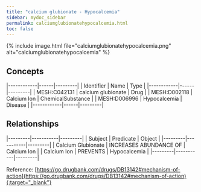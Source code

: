 ```yaml
---
title: "calcium glubionate - Hypocalcemia"
sidebar: mydoc_sidebar
permalink: calciumglubionatehypocalcemia.html
toc: false 
---
```


{% include image.html file="calciumglubionatehypocalcemia.png" alt="calciumglubionatehypocalcemia" %}

## Concepts

|------------|------|---------|
| Identifier | Name | Type    |
|------------|------|---------|
| MESH:C042131 | calcium glubionate | Drug |
| MESH:D002118 | Calcium Ion | ChemicalSubstance |
| MESH:D006996 | Hypocalcemia | Disease |
|------------|------|---------|

## Relationships

|---------|-----------|---------|
| Subject | Predicate | Object  |
|---------|-----------|---------|
| Calcium Glubionate | INCREASES ABUNDANCE OF | Calcium Ion |
| Calcium Ion | PREVENTS | Hypocalcemia |
|---------|-----------|---------|

Reference: [https://go.drugbank.com/drugs/DB13142#mechanism-of-action](https://go.drugbank.com/drugs/DB13142#mechanism-of-action){:target="_blank"}